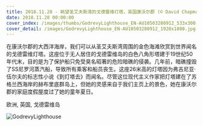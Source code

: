 ```yaml
---
title: 2018.11.28 - 眺望圣艾夫斯湾的戈德雷维灯塔，英国康沃尔郡 (© David Chapman/Alamy)
date: 2018.11.28 00:00:00
cover_index: /images/thumbs/GodrevyLighthouse_EN-AU10503280912_533x300.jpg
cover_detail: /images/GodrevyLighthouse_EN-AU10503280912_1920x1080.jpg
---
```


在康沃尔郡的大西洋海岸，我们可以从圣艾夫斯湾周围的金色海滩欣赏到世界闻名的戈德雷维灯塔。这座位于无人居住的戈德雷维岛的白色八角形塔建于19世纪50年代末，目的是为了保护船只免受臭名昭著的危险暗礁的侵袭。几年前，暗礁撞毁了SS尼罗河蒸汽船，导致所有乘客和船员丧生。这座26米高的灯塔因为弗吉尼亚·伍尔夫的标志性小说《到灯塔去》而闻名。尽管这位现代主义作家把灯塔建在了苏格兰西海岸的赫布里底群岛上，但她的灵感来自于我们主页上的景色，她在康沃尔郡的家庭度假屋度过了她的童年夏日。

欧洲, 英国, 戈德雷维岛

![GodrevyLighthouse](/images/GodrevyLighthouse_EN-AU10503280912_1920x1080.jpg)
